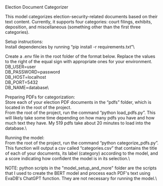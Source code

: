 Election Document Categorizer

This model categorizes election-security-related documents based on their text content. Currently, it supports four categories: court filings, exhibits, deposition, and miscellaneous (something other than the first three categories).

Setup instructions:\
Install dependencies by running “pip install -r requirements.txt”\

Create a .env file in the root folder of the format below. Replace the values to the right of the equal sign with appropriate ones for your environment.\
DB_USER=user\
DB_PASSWORD=password\
DB_HOST=localhost\
DB_PORT=5432\
DB_NAME=database\

Preparing PDFs for categorization:\
Store each of your election PDF documents in the “pdfs” folder, which is located in the root of the project.\
From the root of the project, run the command “python load_pdfs.py”. This will likely take some time depending on how many pdfs you have and how much text they have. My 519 pdfs take about 20 minutes to load into the database.\

Running the model:\
From the root of the project, run the command “python categorize_pdfs.py”. This function will output a csv called “categories.csv” that contains the title of each of your documents, its label (category) according to the model, and a score indicating how confident the model is in its selection.\

NOTE: python scripts in the "model_setup_and_more" folder are the scripts that I used to create the BERT model and process each PDF's text using EvaDB's ChatGPT function. They are not necessary for running the model.\